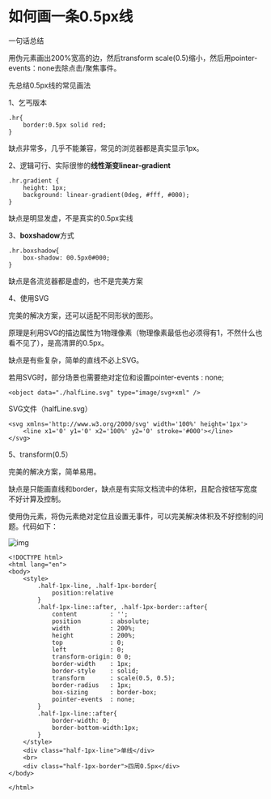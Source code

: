 # 如何画一条0.5px线

一句话总结

用伪元素画出200%宽高的边，然后transform scale(0.5)缩小，然后用pointer-events：none去除点击/聚焦事件。

先总结0.5px线的常见画法

1、乞丐版本

```text
.hr{
    border:0.5px solid red;
}
```

缺点非常多，几乎不能兼容，常见的浏览器都是真实显示1px。

2、逻辑可行、实际很惨的**线性渐变linear-gradient**

```text
.hr.gradient {
    height: 1px;
    background: linear-gradient(0deg, #fff, #000);
}
```

缺点是明显发虚，不是真实的0.5px实线

3、**boxshadow**方式

```text
.hr.boxshadow{
    box-shadow: 00.5px0#000;
}
```

缺点是各流览器都是虚的，也不是完美方案

4、使用SVG

完美的解决方案，还可以适配不同形状的图形。

原理是利用SVG的描边属性为1物理像素（物理像素最低也必须得有1，不然什么也看不见了），是高清屏的0.5px。

缺点是有些复杂，简单的直线不必上SVG。

若用SVG时，部分场景也需要绝对定位和设置pointer-events : none;

```text
<object data="./halfLine.svg" type="image/svg+xml" />
```

SVG文件（halfLine.svg）

```text
<svg xmlns='http://www.w3.org/2000/svg' width='100%' height='1px'>
    <line x1='0' y1='0' x2='100%' y2='0' stroke='#000'></line>
</svg>
```



5、transform(0.5）

完美的解决方案，简单易用。

缺点是只能画直线和border，缺点是有实际文档流中的体积，且配合按钮写宽度不好计算及控制。

使用伪元素，将伪元素绝对定位且设置无事件，可以完美解决体积及不好控制的问题。代码如下：

![img](https://pic1.zhimg.com/80/v2-2918c955aadf1dbe61769a051afe12d8_720w.png)

```text
<!DOCTYPE html>
<html lang="en">
<body>
    <style>
        .half-1px-line, .half-1px-border{
            position:relative
        }
        .half-1px-line::after, .half-1px-border::after{
            content         : '';
            position        : absolute;
            width           : 200%;
            height          : 200%;
            top             : 0;
            left            : 0;
            transform-origin: 0 0;
            border-width    : 1px;
            border-style    : solid;
            transform       : scale(0.5, 0.5);
            border-radius   : 1px;
            box-sizing      : border-box;
            pointer-events  : none;
        }
        .half-1px-line::after{
            border-width: 0;
            border-bottom-width:1px;
        }
    </style>
    <div class="half-1px-line">单线</div>
    <br>
    <div class="half-1px-border">四周0.5px</div>
</body>

</html>
```